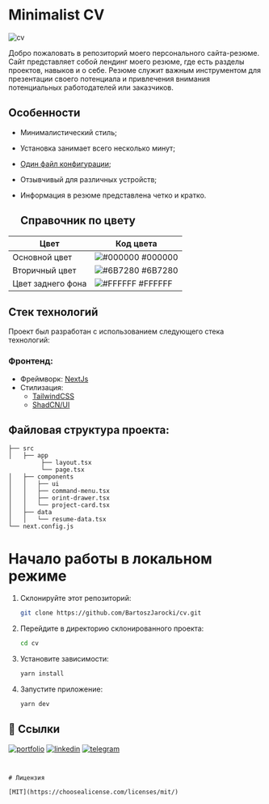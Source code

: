 # Minimalist CV

![cv](https://i.postimg.cc/LXNTdYTX/gogagoo-cv-vercel-app-1.png)

Добро пожаловать в репозиторий моего персонального сайта-резюме. Сайт представляет собой лендинг моего резюме, где есть разделы проектов, навыков и о себе. Резюме служит важным инструментом для презентации своего потенциала и привлечения внимания потенциальных работодателей или заказчиков.


## Особенности

- Минималистический стиль;
- Установка занимает всего несколько минут;
- [Один файл конфигурации](./src/data/resume-data.tsx);
- Отзывчивый для различных устройств;
- Информация в резюме представлена ​​четко и кратко.


  ## Справочник по цвету
| Цвет             | Код цвета                                                                |
| ----------------- | ------------------------------------------------------------------ |
| Основной цвет | ![#000000](https://via.placeholder.com/10/000000?text=+) #000000 |
| Вторичный цвет | ![#6B7280](https://via.placeholder.com/10/6B7280?text=+) #6B7280 |
| Цвет заднего фона | ![#FFFFFF](https://via.placeholder.com/10/FFFFFF?text=+) #FFFFFF |


## Стек технологий

Проект был разработан с использованием следующего стека технологий:

### Фронтенд:

- Фреймворк: [NextJs](https://nextjs.org/)
- Стилизация:
  - [TailwindCSS](https://tailwindcss.com/)
  - [ShadCN/UI](https://ui.shadcn.com/)


## Файловая структура проекта:


```
├── src
│   ├── app
         ├── layout.tsx
         └── page.tsx
│   ├── components
│   │   ├── ui
│   │   ├── command-menu.tsx
│   │   ├── orint-drawer.tsx
│   │   └── project-card.tsx
│   ├── data
│   │   └── resume-data.tsx
└── next.config.js 
 ```



# Начало работы в локальном режиме

1. Склонируйте этот репозиторий:

   ```bash
   git clone https://github.com/BartoszJarocki/cv.git
   ```

2. Перейдите в директорию склонированного проекта:

   ```bash
   cd cv
   ```

3. Установите зависимости:

   ```bash
   yarn install
   ```

4. Запустите приложение:

   ```bash
   yarn dev

## 🔗 Ссылки
[![portfolio](https://img.shields.io/badge/my_portfolio-000?style=for-the-badge&logo=ko-fi&logoColor=white)](https://gogagoo-portfolio.vercel.app/)
[![linkedin](https://img.shields.io/badge/linkedin-0A66C2?style=for-the-badge&logo=linkedin&logoColor=white)](https://www.linkedin.com/in/gagikantonyan/)
[![telegram](https://img.shields.io/badge/telegram-1DA1F2?style=for-the-badge&logo=telegram&logoColor=white)](https://t.me/doubleG_json)
   ```

   
# Лицензия

[MIT](https://choosealicense.com/licenses/mit/)
